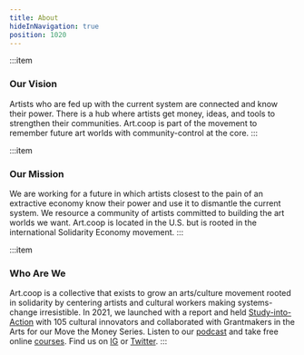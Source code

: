 ```yaml
---
title: About
hideInNavigation: true
position: 1020
---
```


:::item

### Our Vision

Artists who are fed up with the current system are connected and know their power. There is a hub where artists get money, ideas, and tools to strengthen their communities. Art.coop is part of the movement to remember future art worlds with community-control at the core.
:::

:::item

### Our Mission

We are working for a future in which artists closest to the pain of an extractive economy know their power and use it to dismantle the current system.
We resource a community of artists committed to building the art worlds we want.
Art.coop is located in the U.S. but is rooted in the international Solidarity Economy movement.
:::

:::item

### Who Are We

Art.coop is a collective that exists to grow an arts/culture movement rooted in solidarity by centering artists and cultural workers making systems-change irresistible. In 2021, we launched with a report and held [Study-into-Action](https://howlround.com/happenings/artcoop-study-action-asl-and-live-captions) with 105 cultural innovators and collaborated with Grantmakers in the Arts for our Move the Money Series. Listen to our [podcast](/#podcast) and take free online [courses](https://creativestudy.com/solidarity-economy). Find us on [IG](https://www.instagram.com/_artcoop/) or [Twitter](https://twitter.com/_artcoop).
:::
